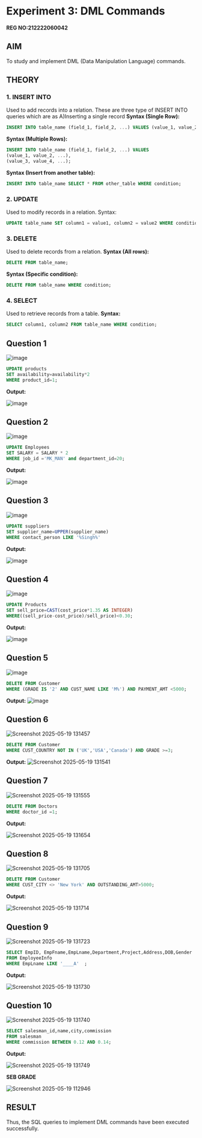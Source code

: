 # Experiment 3: DML Commands

**REG NO:212222060042**

## AIM
To study and implement DML (Data Manipulation Language) commands.

## THEORY

### 1. INSERT INTO
Used to add records into a relation.
These are three type of INSERT INTO queries which are as
A)Inserting a single record
**Syntax (Single Row):**
```sql
INSERT INTO table_name (field_1, field_2, ...) VALUES (value_1, value_2, ...);
```
**Syntax (Multiple Rows):**
```sql
INSERT INTO table_name (field_1, field_2, ...) VALUES
(value_1, value_2, ...),
(value_3, value_4, ...);
```
**Syntax (Insert from another table):**
```sql
INSERT INTO table_name SELECT * FROM other_table WHERE condition;
```
### 2. UPDATE
Used to modify records in a relation.
Syntax:
```sql
UPDATE table_name SET column1 = value1, column2 = value2 WHERE condition;
```
### 3. DELETE
Used to delete records from a relation.
**Syntax (All rows):**
```sql
DELETE FROM table_name;
```
**Syntax (Specific condition):**
```sql
DELETE FROM table_name WHERE condition;
```
### 4. SELECT
Used to retrieve records from a table.
**Syntax:**
```sql
SELECT column1, column2 FROM table_name WHERE condition;
```
**Question 1**
--
![image](https://github.com/user-attachments/assets/0b5b4cd0-6652-47db-a19a-e2e67b3f2e78)


```sql
UPDATE products
SET availability=availability*2
WHERE product_id=1;
```

**Output:**

![image](https://github.com/user-attachments/assets/00e1cf05-e944-4cff-8426-2a2e0a35d044)


**Question 2**
---
![image](https://github.com/user-attachments/assets/efa4aa56-9331-4360-8909-ad3964807711)


```sql
UPDATE Employees
SET SALARY = SALARY * 2
WHERE job_id ='MK_MAN' and department_id=20;
```

**Output:**

![image](https://github.com/user-attachments/assets/4fb430c0-2908-4f48-9620-7393b106f7c1)


**Question 3**
---
![image](https://github.com/user-attachments/assets/5a1e2ee6-6f5d-4161-af01-4ace33785b1d)


```sql
UPDATE suppliers
SET supplier_name=UPPER(supplier_name)
WHERE contact_person LIKE '%Singh%'
```

**Output:**

![image](https://github.com/user-attachments/assets/d71bcee3-5675-490e-bcef-b6877ab69b5e)

**Question 4**
---
![image](https://github.com/user-attachments/assets/ca19d281-1c65-40d9-8229-e7f969321f05)


```sql
UPDATE Products
SET sell_price=CAST(cost_price*1.35 AS INTEGER)
WHERE((sell_price-cost_price)/sell_price)<0.30;
```

**Output:**

![image](https://github.com/user-attachments/assets/56fd161b-eca3-4709-8927-8cd3086efb08)


**Question 5**
---
![image](https://github.com/user-attachments/assets/ed9a2f5d-6212-4d97-9f65-d12bce310baa)


```sql
DELETE FROM Customer
WHERE (GRADE IS '2' AND CUST_NAME LIKE 'M%') AND PAYMENT_AMT <5000;
```

**Output:**
![image](https://github.com/user-attachments/assets/786ca60a-eb30-4e70-8ebe-e59398a71128)



**Question 6**
---
![Screenshot 2025-05-19 131457](https://github.com/user-attachments/assets/95190ee1-7133-402d-b9da-c42136009c78)

```sql
DELETE FROM Customer
WHERE CUST_COUNTRY NOT IN ('UK','USA','Canada') AND GRADE >=3;
```

**Output:**
![Screenshot 2025-05-19 131541](https://github.com/user-attachments/assets/a214f2c4-5000-4fe2-a410-f13ce46b54e0)


**Question 7**
---
![Screenshot 2025-05-19 131555](https://github.com/user-attachments/assets/451f51c9-f63c-4699-9fa7-344f8db4f905)


```sql
DELETE FROM Doctors
WHERE doctor_id =1;
```

**Output:**

![Screenshot 2025-05-19 131654](https://github.com/user-attachments/assets/23563222-8625-493c-a5bc-57342f9a0ea3)


**Question 8**
---
![Screenshot 2025-05-19 131705](https://github.com/user-attachments/assets/276dba46-aa91-420a-8c34-7c348219ac4d)


```sql
DELETE FROM Customer
WHERE CUST_CITY <> 'New York' AND OUTSTANDING_AMT>5000;
```

**Output:**

![Screenshot 2025-05-19 131714](https://github.com/user-attachments/assets/d490a7a2-a2e3-409e-88f6-5bffc177316a)


**Question 9**
---

![Screenshot 2025-05-19 131723](https://github.com/user-attachments/assets/3d14a18f-8ed9-4d02-93a6-03adf0d492ba)

```sql
SELECT EmpID, EmpFname,EmpLname,Department,Project,Address,DOB,Gender
FROM EmployeeInfo
WHERE EmpLname LIKE '____A'  ;
```

**Output:**

![Screenshot 2025-05-19 131730](https://github.com/user-attachments/assets/7023ad6a-7b3c-4682-bdbd-ea4c6c62190c)


**Question 10**
---
![Screenshot 2025-05-19 131740](https://github.com/user-attachments/assets/d3456540-c1ff-483d-b639-99bc71e9ccb6)

```sql
SELECT salesman_id,name,city,commission
FROM salesman
WHERE commission BETWEEN 0.12 AND 0.14;
```

**Output:**

![Screenshot 2025-05-19 131749](https://github.com/user-attachments/assets/83d81cda-ef2e-462c-b0ca-3a12099555e5)

**SEB GRADE**

![Screenshot 2025-05-19 112946](https://github.com/user-attachments/assets/5aa0995d-1522-4b81-9968-e5c2ff1a3987)

## RESULT
Thus, the SQL queries to implement DML commands have been executed successfully.
